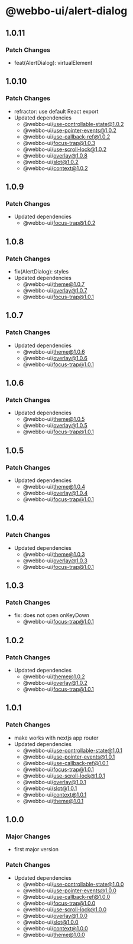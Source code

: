 # @webbo-ui/alert-dialog

## 1.0.11

### Patch Changes

- feat(AlertDialog): virtualElement

## 1.0.10

### Patch Changes

- refractor: use default React export
- Updated dependencies
  - @webbo-ui/use-controllable-state@1.0.2
  - @webbo-ui/use-pointer-events@1.0.2
  - @webbo-ui/use-callback-ref@1.0.2
  - @webbo-ui/focus-trap@1.0.3
  - @webbo-ui/use-scroll-lock@1.0.2
  - @webbo-ui/overlay@1.0.8
  - @webbo-ui/slot@1.0.2
  - @webbo-ui/context@1.0.2

## 1.0.9

### Patch Changes

- Updated dependencies
  - @webbo-ui/focus-trap@1.0.2

## 1.0.8

### Patch Changes

- fix(AlertDialog): styles
- Updated dependencies
  - @webbo-ui/theme@1.0.7
  - @webbo-ui/overlay@1.0.7
  - @webbo-ui/focus-trap@1.0.1

## 1.0.7

### Patch Changes

- Updated dependencies
  - @webbo-ui/theme@1.0.6
  - @webbo-ui/overlay@1.0.6
  - @webbo-ui/focus-trap@1.0.1

## 1.0.6

### Patch Changes

- Updated dependencies
  - @webbo-ui/theme@1.0.5
  - @webbo-ui/overlay@1.0.5
  - @webbo-ui/focus-trap@1.0.1

## 1.0.5

### Patch Changes

- Updated dependencies
  - @webbo-ui/theme@1.0.4
  - @webbo-ui/overlay@1.0.4
  - @webbo-ui/focus-trap@1.0.1

## 1.0.4

### Patch Changes

- Updated dependencies
  - @webbo-ui/theme@1.0.3
  - @webbo-ui/overlay@1.0.3
  - @webbo-ui/focus-trap@1.0.1

## 1.0.3

### Patch Changes

- fix: does not open onKeyDown
  - @webbo-ui/focus-trap@1.0.1

## 1.0.2

### Patch Changes

- Updated dependencies
  - @webbo-ui/theme@1.0.2
  - @webbo-ui/overlay@1.0.2
  - @webbo-ui/focus-trap@1.0.1

## 1.0.1

### Patch Changes

- make works with nextjs app router
- Updated dependencies
  - @webbo-ui/use-controllable-state@1.0.1
  - @webbo-ui/use-pointer-events@1.0.1
  - @webbo-ui/use-callback-ref@1.0.1
  - @webbo-ui/focus-trap@1.0.1
  - @webbo-ui/use-scroll-lock@1.0.1
  - @webbo-ui/overlay@1.0.1
  - @webbo-ui/slot@1.0.1
  - @webbo-ui/context@1.0.1
  - @webbo-ui/theme@1.0.1

## 1.0.0

### Major Changes

- first major version

### Patch Changes

- Updated dependencies
  - @webbo-ui/use-controllable-state@1.0.0
  - @webbo-ui/use-pointer-events@1.0.0
  - @webbo-ui/use-callback-ref@1.0.0
  - @webbo-ui/focus-trap@1.0.0
  - @webbo-ui/use-scroll-lock@1.0.0
  - @webbo-ui/overlay@1.0.0
  - @webbo-ui/slot@1.0.0
  - @webbo-ui/context@1.0.0
  - @webbo-ui/theme@1.0.0
